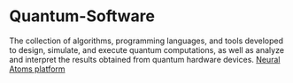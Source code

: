 # Quantum-Software
The collection of algorithms, programming languages, and tools developed to design, simulate, and execute quantum computations, as well as analyze and interpret the results obtained from quantum hardware devices.
[Neural Atoms platform](https://github.com/QuEraComputing/quera-education/)
